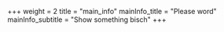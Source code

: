 +++
weight = 2
title = "main_info"
mainInfo_title = "Please word"
mainInfo_subtitle = "Show something bisch"
+++